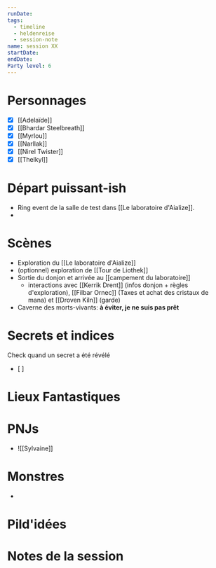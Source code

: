 ```yaml
---
runDate: 
tags:
  - timeline
  - heldenreise
  - session-note
name: session XX
startDate: 
endDate:
Party level: 6
---
```



# Personnages
- [x] [[Adelaïde]]
- [x] [[Bhardar Steelbreath]]
- [x] [[Myrlou]]
- [x] [[Narllak]]
- [x] [[Nirel Twister]]
- [x] [[Thelkyl]]

# Départ puissant-ish
- Ring event de la salle de test dans [[Le laboratoire d'Aialize]].
- 

# Scènes
- Exploration du [[Le laboratoire d'Aialize]]
- (optionnel) exploration de [[Tour de Liothek]]
- Sortie du donjon et arrivée au [[campement du laboratoire]]
	- interactions avec [[Kerrik Drent]] (infos donjon + règles d'exploration), [[Filbar Ornec]] (Taxes et achat des cristaux de mana) et [[Droven Kiln]] (garde)
- Caverne des morts-vivants: **à éviter, je ne suis pas prêt**

# Secrets et indices
Check quand un secret a été révélé
- [ ] 

# Lieux Fantastiques


# PNJs
- ![[Sylvaine]]

# Monstres
- 


# Pild'idées
> 

# Notes de la session

```

```
